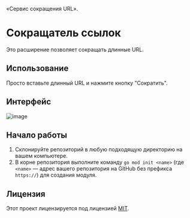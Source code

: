 «Сервис сокращения URL».

# Сокращатель ссылок

Это расширение позволяет сокращать длинные URL.

## Использование

Просто вставьте длинный URL и нажмите кнопку "Сократить".

## Интерфейс

![image](https://github.com/user-attachments/assets/5b9418be-ae1f-455d-8f26-f68cbfdc15e0)

## Начало работы

1. Склонируйте репозиторий в любую подходящую директорию на вашем компьютере.
2. В корне репозитория выполните команду `go mod init <name>` (где `<name>` — адрес вашего репозитория на GitHub без префикса `https://`) для создания модуля.

## Лицензия

Этот проект лицензируется под лицензией [MIT](LICENSE).
